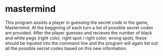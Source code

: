 # mastermind
This program assists a player in guessing the secret code in the game, Mastermind.
At the beggining of each turn a list of possible secret codes are provided.
After the player guesses and recieves the number of black and white pegs (right color, right spot / right color, wrong spot),
these should be inputed into the command line and the program will again list out all the possible secret codes
based on this new information.
